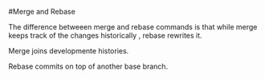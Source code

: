 #Merge and Rebase

The difference betweeen merge and rebase commands is that while merge keeps track of the changes historically , rebase rewrites it.

Merge joins developmente histories.

Rebase commits on top of another base branch.